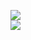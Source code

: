 [![](https://img.shields.io/badge/Made%20With-Github%20Spray-lightgrey.svg?style=for-the-badge&logo=github)](https://github.com/Annihil/github-spray#15758)  
[![](https://i.imgur.com/2DrTn0Z.gif)](https://github.com/Annihil/github-spray)